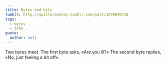 ```yaml
---
title: Bytes and bits
tumblr: http://guillermonkey.tumblr.com/post/3290646710
tags:
  - bytes
  - joke
quote:
  author: null
---
```


Two bytes meet. The first byte asks, «Are you ill?» The second byte replies, «No, just feeling a bit off».
